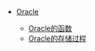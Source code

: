 
* [Oracle](./docs/16Oracle高级/_sidebar.md)
  
  
  * [Oracle的函数](./docs/16Oracle高级/01Oracle高级/oracle数据库的单行和多行函数的使用.md)
  * [Oracle的存储过程](./docs/16Oracle高级/01Oracle高级/基于oracle数据库存储过程的创建及调用.md)
  
  
  
  
  

